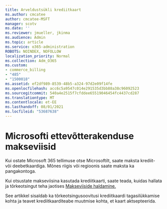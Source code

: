 ```yaml
---
title: Arveldustsükli krediitkaart
ms.author: cmcatee
author: cmcatee-MSFT
manager: scotv
ms.date: ''
ms.reviewer: jmueller, jkinma
ms.audience: Admin
ms.topic: article
ms.service: o365-administration
ROBOTS: NOINDEX, NOFOLLOW
localization_priority: Normal
ms.collection: Adm_O365
ms.custom:
- commerce_billing
- "485"
- "1500018"
ms.assetid: ef2df989-8539-48b5-a324-97d2e09f14fe
ms.openlocfilehash: acc6c5a9547c014e291535d3bb88a38c96092523
ms.sourcegitcommit: 540a4e2515f7cfddee65519046454fc4437cd287
ms.translationtype: MT
ms.contentlocale: et-EE
ms.lasthandoff: 08/01/2021
ms.locfileid: "53687638"
---
```

# <a name="payment-methods-for-microsoft-for-business"></a>Microsofti ettevõtterakenduse makseviisid

Kui ostate Microsoft 365 tellimuse otse Microsoftilt, saate maksta krediit- või deebetkaardiga. Mõnes riigis või regioonis saate maksta ka pangakontoga.
  
Kui otsustate makseviisina kasutada krediitkaarti, saate teada, kuidas hallata ja tõrkeotsingut teha jaotises [Makseviiside haldamine.](/microsoft-365/commerce/billing-and-payments/manage-payment-methods)
  
See artikkel sisaldab ka tõrkeotsingusoovitusi krediitkaardi tagasilükkamise kohta ja teavet krediitkaarditeabe muutmise kohta, et kaart aktsepteerida.